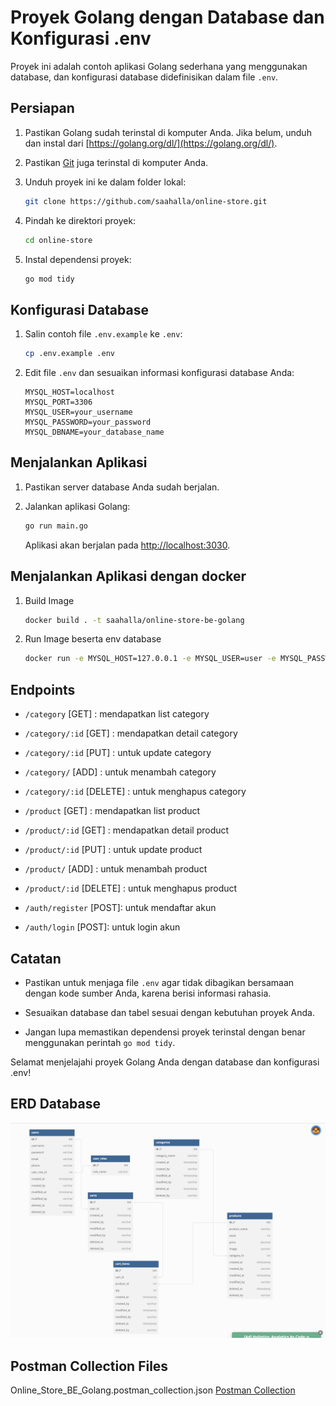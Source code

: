 # Proyek Golang dengan Database dan Konfigurasi .env

Proyek ini adalah contoh aplikasi Golang sederhana yang menggunakan database, dan konfigurasi database didefinisikan dalam file `.env`.

## Persiapan

1. Pastikan Golang sudah terinstal di komputer Anda. Jika belum, unduh dan instal dari [https://golang.org/dl/](https://golang.org/dl/).

2. Pastikan [Git](https://git-scm.com/) juga terinstal di komputer Anda.

3. Unduh proyek ini ke dalam folder lokal:

    ```bash
    git clone https://github.com/saahalla/online-store.git
    ```

4. Pindah ke direktori proyek:

    ```bash
    cd online-store
    ```

5. Instal dependensi proyek:

    ```bash
    go mod tidy
    ```

## Konfigurasi Database

1. Salin contoh file `.env.example` ke `.env`:

    ```bash
    cp .env.example .env
    ```

2. Edit file `.env` dan sesuaikan informasi konfigurasi database Anda:

    ```env
    MYSQL_HOST=localhost
    MYSQL_PORT=3306
    MYSQL_USER=your_username
    MYSQL_PASSWORD=your_password
    MYSQL_DBNAME=your_database_name
    ```

## Menjalankan Aplikasi

1. Pastikan server database Anda sudah berjalan.

2. Jalankan aplikasi Golang:

    ```bash
    go run main.go
    ```

    Aplikasi akan berjalan pada [http://localhost:3030](http://localhost:3030).

## Menjalankan Aplikasi dengan docker

1. Build Image
    
    ```bash
    docker build . -t saahalla/online-store-be-golang
    ```

2. Run Image beserta env database

    ```bash
    docker run -e MYSQL_HOST=127.0.0.1 -e MYSQL_USER=user -e MYSQL_PASSWORD=password -e MYSQL_DBNAME=online_store -e MYSQL_PORT=3306 -p 3030:3030 saahalla/online-store-be-golang
    ```

## Endpoints

- `/category` [GET] : mendapatkan list category
- `/category/:id` [GET] : mendapatkan detail category
- `/category/:id` [PUT] : untuk update category
- `/category/` [ADD] : untuk menambah category
- `/category/:id` [DELETE] : untuk menghapus category

- `/product` [GET] : mendapatkan list product
- `/product/:id` [GET] : mendapatkan detail product
- `/product/:id` [PUT] : untuk update product
- `/product/` [ADD] : untuk menambah product
- `/product/:id` [DELETE] : untuk menghapus product

- `/auth/register` [POST]: untuk mendaftar akun
- `/auth/login` [POST]: untuk login akun

## Catatan

- Pastikan untuk menjaga file `.env` agar tidak dibagikan bersamaan dengan kode sumber Anda, karena berisi informasi rahasia.

- Sesuaikan database dan tabel sesuai dengan kebutuhan proyek Anda.

- Jangan lupa memastikan dependensi proyek terinstal dengan benar menggunakan perintah `go mod tidy`.

Selamat menjelajahi proyek Golang Anda dengan database dan konfigurasi .env!

## ERD Database

![alt text](https://github.com/saahalla/online-store/blob/master/erd.png?raw=true)

## Postman Collection Files

Online_Store_BE_Golang.postman_collection.json
[Postman Collection](Online_Store_BE_Golang.postman_collection.json)